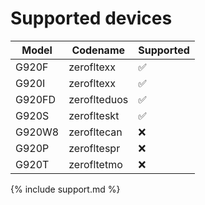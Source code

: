 # Supported devices

| Model | Codename | Supported |
| ------- | ------- | ------- |
| G920F | zerofltexx | ✅ |
| G920I | zerofltexx | ✅ |
| G920FD | zeroflteduos | ✅ |
| G920S | zeroflteskt | ✅ |
| G920W8 | zerofltecan | ❌ |
| G920P | zerofltespr | ❌ |
| G920T | zerofltetmo | ❌ |

{% include support.md %}